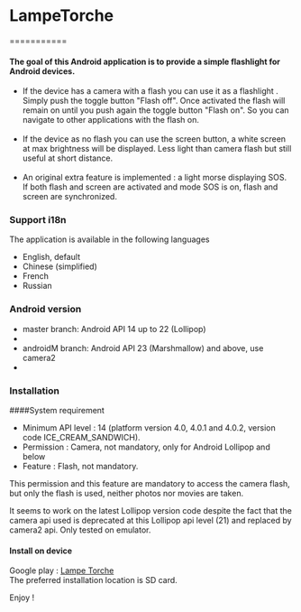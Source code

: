 # LampeTorche
===========

#### The goal of this Android application is to provide a simple flashlight for Android devices.
<ul>

  <li>If the device has a camera with a flash you can use it as a flashlight . Simply push the toggle button "Flash off".
  Once activated the flash will remain on until you push again the toggle button "Flash on". So you can navigate to other 
  applications with the flash on.</li><br>
  
  <li>If the device as no flash you can use the screen button, a white screen at max brightness will be displayed. Less light
  than camera flash but still useful at short distance.</li><br>
  
  <li>An original extra feature is implemented : a light morse displaying SOS.
  If both flash and screen are activated and mode SOS is on, flash and screen are synchronized.</li>
</ul>  
  
### Support i18n
  The application is available in the following languages
  <ul>
    <li> English, default</li>
    <li>Chinese (simplified)</li>
    <li> French</li>
    <li>Russian</li>
  </ul>
  
### Android version
<ul>
  <li> master branch:  Android API 14 up to 22 (Lollipop)<li>
  <li> androidM branch:  Android API 23 (Marshmallow) and above, use camera2<li>
  </ul>

### Installation

####System requirement
<ul>
<li>Minimum API level : 14 (platform version 4.0, 4.0.1 and 4.0.2, version code ICE_CREAM_SANDWICH).</li>
<li>Permission : Camera, not mandatory, only for Android Lollipop and below</li>
<li>Feature : Flash, not mandatory.</li>
</ul>

This permission and this feature are mandatory to access the camera flash, but only the flash is used, neither photos nor 
movies are taken.

It seems to work on the latest Lollipop version code despite the fact that the camera api used is deprecated at this
Lollipop api level (21) and replaced by camera2 api. Only tested on emulator.


#### Install on device
Google play : [Lampe Torche](https://play.google.com/store/apps/details?id=tm.android.lampetorche)<br>
The preferred installation location is SD card.

Enjoy !




  
  
    
  
